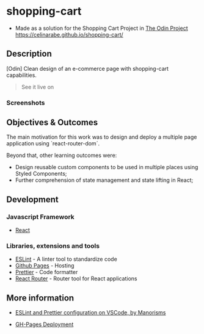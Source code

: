 # shopping-cart  
- Made as a solution for the Shopping Cart Project in [The Odin Project](https://www.theodinproject.com/paths/full-stack-javascript/courses/javascript/lessons/shopping-cart)
https://celinarabe.github.io/shopping-cart/
## Description

[Odin] Clean design of an e-commerce page with shopping-cart capabilities.

> See it live on 
### Screenshots


## Objectives & Outcomes

The main motivation for this work was to design and deploy a multiple page application using `react-router-dom´.

Beyond that, other learning outcomes were:

- Design reusable custom components to be used in multiple places using Styled Components;
- Further comprehension of state management and state lifting in React;

## Development

### Javascript Framework

- [React](https://github.com/facebook/create-react-app)

### Libraries, extensions and tools

<!-- - [Firebase](https://firebase.google.com/) - Cloud services (database, authentication) -->
- [ESLint](https://eslint.org/) - A linter tool to standardize code
- [Github Pages](https://pages.github.com/) - Hosting
- [Prettier](https://prettier.io/) - Code formatter
- [React Router](https://reactrouter.com/web/guides/quick-start) - Router tool for React applications

## More information


- [ESLint and Prettier configuration on VSCode, by Manorisms](https://www.youtube.com/watch?v=bfyI9yl3qfE)

- [GH-Pages Deployment](https://dev.to/yuribenjamin/how-to-deploy-react-app-in-github-pages-2a1f)
